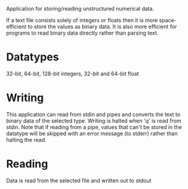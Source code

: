 Application for storing/reading unstructured numerical data. 

If a text file consists solely of integers or floats then it is more space-efficient to store the values as binary data. It is also more efficient for programs to read binary data directly rather than parsing text. 

# Datatypes
32-bit, 64-bit, 128-bit integers, 32-bit and 64-bit float

# Writing
This application can read from stdin and pipes and converts the text to binary data of the selected type.
Writing is halted when 'q' is read from  stdin. Note that if reading from a pipe, values that can't be stored in the datatype will be skipped with an error message (to stderr) rather than halting the read. 
# Reading 
Data is read from the selected file and written out to stdout 
